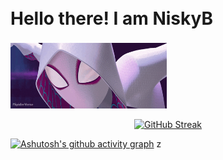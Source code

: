<div align="center" ></div>
    <h1 style="line-height: 1.4;">Hello there! I am NiskyB </h1>
    <img src="./giphy.gif" display="block" width="250">
</div>

<div align="center">

[![GitHub Streak](https://github-readme-streak-stats.herokuapp.com?user=NiskyB&theme=radical)](https://git.io/streak-stats)

</div>

[![Ashutosh's github activity graph](https://activity-graph.herokuapp.com/graph?username=NiskyB&theme=redical)](https://github.com/ashutosh00710/github-readme-activity-graph)
z
